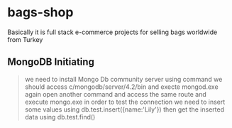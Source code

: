 # bags-shop
Basically it is full stack e-commerce projects for selling bags worldwide from Turkey 

## MongoDB Initiating 
> we need to install Mongo Db community server 
> using command we should access c/mongodb/server/4.2/bin and execte mongod.exe 
> again open another command and access the same route and execute mongo.exe 
> in order to test the connection  we need to insert some values using db.test.insert({name:'Lily'})
> then get the inserted data using db.test.find()
